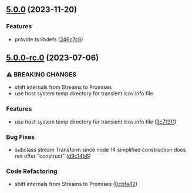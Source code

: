 

## [5.0.0](https://github.com/mweibel/lcov-result-merger/compare/v5.0.0-rc.0...v5.0.0) (2023-11-20)


### Features

* provide ts libdefs ([246c7c6](https://github.com/mweibel/lcov-result-merger/commit/246c7c699b3102437691c5fff2805b01b663835c))

## [5.0.0-rc.0](https://github.com/mweibel/lcov-result-merger/compare/v4.1.0...v5.0.0-rc.0) (2023-07-06)


### ⚠ BREAKING CHANGES

* shift internals from Streams to Promises
* use host system temp directory for transient lcov.info file

### Features

* use host system temp directory for transient lcov.info file ([3c713f1](https://github.com/mweibel/lcov-result-merger/commit/3c713f1be01f6c080cc2c0db7b75ea21eb4e0253))


### Bug Fixes

* subclass stream Transform since node 14 simplified construction does not offer "construct" ([d9c14b6](https://github.com/mweibel/lcov-result-merger/commit/d9c14b6dc5f043499e4f8669a754e6877ebd27df))


### Code Refactoring

* shift internals from Streams to Promises ([0cbfa42](https://github.com/mweibel/lcov-result-merger/commit/0cbfa42cf860a9a7138d9b1febc20ee1c1c67651))
